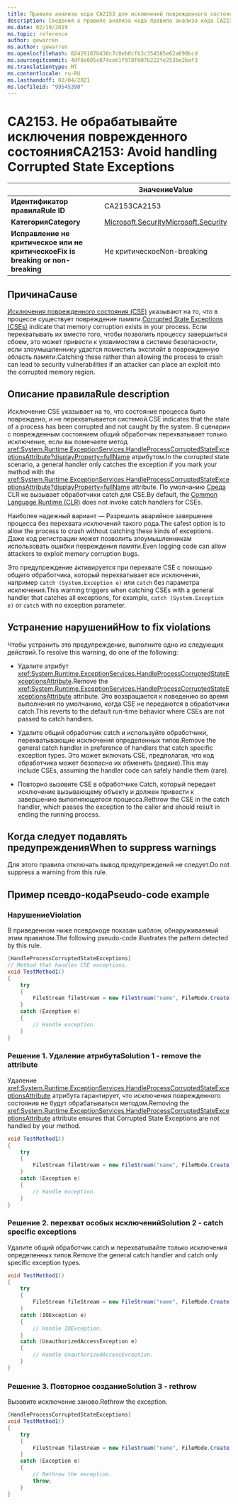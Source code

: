 ```yaml
---
title: Правило анализа кода CA2153 для исключений поврежденного состояния (анализ кода)
description: Сведения о правиле анализа кода правила анализа кода CA2153 для исключений поврежденного состояния
ms.date: 02/19/2019
ms.topic: reference
author: gewarren
ms.author: gewarren
ms.openlocfilehash: 82429187b430c7c0eb0cfb3c354585e62a690bcd
ms.sourcegitcommit: 4df8e005c074ceb1f978f007b222fe253be2baf3
ms.translationtype: MT
ms.contentlocale: ru-RU
ms.lasthandoff: 02/04/2021
ms.locfileid: "99545390"
---
```

# <a name="ca2153-avoid-handling-corrupted-state-exceptions"></a><span data-ttu-id="238f1-103">CA2153. Не обрабатывайте исключения поврежденного состояния</span><span class="sxs-lookup"><span data-stu-id="238f1-103">CA2153: Avoid handling Corrupted State Exceptions</span></span>

| | <span data-ttu-id="238f1-104">Значение</span><span class="sxs-lookup"><span data-stu-id="238f1-104">Value</span></span> |
|-|-|
| <span data-ttu-id="238f1-105">**Идентификатор правила**</span><span class="sxs-lookup"><span data-stu-id="238f1-105">**Rule ID**</span></span> |<span data-ttu-id="238f1-106">CA2153</span><span class="sxs-lookup"><span data-stu-id="238f1-106">CA2153</span></span>|
| <span data-ttu-id="238f1-107">**Категория**</span><span class="sxs-lookup"><span data-stu-id="238f1-107">**Category**</span></span> |[<span data-ttu-id="238f1-108">Microsoft.Security</span><span class="sxs-lookup"><span data-stu-id="238f1-108">Microsoft.Security</span></span>](security-warnings.md)|
| <span data-ttu-id="238f1-109">**Исправление не критическое или не критическое**</span><span class="sxs-lookup"><span data-stu-id="238f1-109">**Fix is breaking or non-breaking**</span></span> |<span data-ttu-id="238f1-110">Не критическое</span><span class="sxs-lookup"><span data-stu-id="238f1-110">Non-breaking</span></span>|

## <a name="cause"></a><span data-ttu-id="238f1-111">Причина</span><span class="sxs-lookup"><span data-stu-id="238f1-111">Cause</span></span>

<span data-ttu-id="238f1-112">[Исключения поврежденного состояния (CSE)](/archive/msdn-magazine/2009/february/clr-inside-out-handling-corrupted-state-exceptions) указывают на то, что в процессе существует повреждение памяти.</span><span class="sxs-lookup"><span data-stu-id="238f1-112">[Corrupted State Exceptions (CSEs)](/archive/msdn-magazine/2009/february/clr-inside-out-handling-corrupted-state-exceptions) indicate that memory corruption exists in your process.</span></span> <span data-ttu-id="238f1-113">Если перехватывать их вместо того, чтобы позволить процессу завершиться сбоем, это может привести к уязвимостям в системе безопасности, если злоумышленнику удастся поместить эксплойт в поврежденную область памяти.</span><span class="sxs-lookup"><span data-stu-id="238f1-113">Catching these rather than allowing the process to crash can lead to security vulnerabilities if an attacker can place an exploit into the corrupted memory region.</span></span>

## <a name="rule-description"></a><span data-ttu-id="238f1-114">Описание правила</span><span class="sxs-lookup"><span data-stu-id="238f1-114">Rule description</span></span>

<span data-ttu-id="238f1-115">Исключение CSE указывает на то, что состояние процесса было повреждено, и не перехватывается системой.</span><span class="sxs-lookup"><span data-stu-id="238f1-115">CSE indicates that the state of a process has been corrupted and not caught by the system.</span></span> <span data-ttu-id="238f1-116">В сценарии с поврежденным состоянием общий обработчик перехватывает только исключение, если вы помечаете метод <xref:System.Runtime.ExceptionServices.HandleProcessCorruptedStateExceptionsAttribute?displayProperty=fullName> атрибутом.</span><span class="sxs-lookup"><span data-stu-id="238f1-116">In the corrupted state scenario, a general handler only catches the exception if you mark your method with the <xref:System.Runtime.ExceptionServices.HandleProcessCorruptedStateExceptionsAttribute?displayProperty=fullName> attribute.</span></span> <span data-ttu-id="238f1-117">По умолчанию [Среда](../../../standard/clr.md) CLR не вызывает обработчики catch для CSE.</span><span class="sxs-lookup"><span data-stu-id="238f1-117">By default, the [Common Language Runtime (CLR)](../../../standard/clr.md) does not invoke catch handlers for CSEs.</span></span>

<span data-ttu-id="238f1-118">Наиболее надежный вариант — Разрешить аварийное завершение процесса без перехвата исключений такого рода.</span><span class="sxs-lookup"><span data-stu-id="238f1-118">The safest option is to allow the process to crash without catching these kinds of exceptions.</span></span> <span data-ttu-id="238f1-119">Даже код регистрации может позволить злоумышленникам использовать ошибки повреждения памяти.</span><span class="sxs-lookup"><span data-stu-id="238f1-119">Even logging code can allow attackers to exploit memory corruption bugs.</span></span>

<span data-ttu-id="238f1-120">Это предупреждение активируется при перехвате CSE с помощью общего обработчика, который перехватывает все исключения, например `catch (System.Exception e)` или `catch` без параметра исключения.</span><span class="sxs-lookup"><span data-stu-id="238f1-120">This warning triggers when catching CSEs with a general handler that catches all exceptions, for example, `catch (System.Exception e)` or `catch` with no exception parameter.</span></span>

## <a name="how-to-fix-violations"></a><span data-ttu-id="238f1-121">Устранение нарушений</span><span class="sxs-lookup"><span data-stu-id="238f1-121">How to fix violations</span></span>

<span data-ttu-id="238f1-122">Чтобы устранить это предупреждение, выполните одно из следующих действий.</span><span class="sxs-lookup"><span data-stu-id="238f1-122">To resolve this warning, do one of the following:</span></span>

- <span data-ttu-id="238f1-123">Удалите атрибут <xref:System.Runtime.ExceptionServices.HandleProcessCorruptedStateExceptionsAttribute>.</span><span class="sxs-lookup"><span data-stu-id="238f1-123">Remove the <xref:System.Runtime.ExceptionServices.HandleProcessCorruptedStateExceptionsAttribute> attribute.</span></span> <span data-ttu-id="238f1-124">Это возвращается к поведению во время выполнения по умолчанию, когда CSE не передаются в обработчики catch.</span><span class="sxs-lookup"><span data-stu-id="238f1-124">This reverts to the default run-time behavior where CSEs are not passed to catch handlers.</span></span>

- <span data-ttu-id="238f1-125">Удалите общий обработчик catch и используйте обработчики, перехватывающие исключения определенных типов.</span><span class="sxs-lookup"><span data-stu-id="238f1-125">Remove the general catch handler in preference of handlers that catch specific exception types.</span></span> <span data-ttu-id="238f1-126">Это может включать CSE, предполагая, что код обработчика может безопасно их обменять (редкие).</span><span class="sxs-lookup"><span data-stu-id="238f1-126">This may include CSEs, assuming the handler code can safely handle them (rare).</span></span>

- <span data-ttu-id="238f1-127">Повторно вызовите CSE в обработчике Catch, который передает исключение вызывающему объекту и должен привести к завершению выполняющегося процесса.</span><span class="sxs-lookup"><span data-stu-id="238f1-127">Rethrow the CSE in the catch handler, which passes the exception to the caller and should result in ending the running process.</span></span>

## <a name="when-to-suppress-warnings"></a><span data-ttu-id="238f1-128">Когда следует подавлять предупреждения</span><span class="sxs-lookup"><span data-stu-id="238f1-128">When to suppress warnings</span></span>

<span data-ttu-id="238f1-129">Для этого правила отключать вывод предупреждений не следует.</span><span class="sxs-lookup"><span data-stu-id="238f1-129">Do not suppress a warning from this rule.</span></span>

## <a name="pseudo-code-example"></a><span data-ttu-id="238f1-130">Пример псевдо-кода</span><span class="sxs-lookup"><span data-stu-id="238f1-130">Pseudo-code example</span></span>

### <a name="violation"></a><span data-ttu-id="238f1-131">Нарушение</span><span class="sxs-lookup"><span data-stu-id="238f1-131">Violation</span></span>

<span data-ttu-id="238f1-132">В приведенном ниже псевдокоде показан шаблон, обнаруживаемый этим правилом.</span><span class="sxs-lookup"><span data-stu-id="238f1-132">The following pseudo-code illustrates the pattern detected by this rule.</span></span>

```csharp
[HandleProcessCorruptedStateExceptions]
// Method that handles CSE exceptions.
void TestMethod1()
{
    try
    {
        FileStream fileStream = new FileStream("name", FileMode.Create);
    }
    catch (Exception e)
    {
        // Handle exception.
    }
}
```

### <a name="solution-1---remove-the-attribute"></a><span data-ttu-id="238f1-133">Решение 1. Удаление атрибута</span><span class="sxs-lookup"><span data-stu-id="238f1-133">Solution 1 - remove the attribute</span></span>

<span data-ttu-id="238f1-134">Удаление <xref:System.Runtime.ExceptionServices.HandleProcessCorruptedStateExceptionsAttribute> атрибута гарантирует, что исключения поврежденного состояния не будут обрабатываться методом.</span><span class="sxs-lookup"><span data-stu-id="238f1-134">Removing the <xref:System.Runtime.ExceptionServices.HandleProcessCorruptedStateExceptionsAttribute> attribute ensures that Corrupted State Exceptions are not handled by your method.</span></span>

```csharp
void TestMethod1()
{
    try
    {
        FileStream fileStream = new FileStream("name", FileMode.Create);
    }
    catch (Exception e)
    {
        // Handle exception.
    }
}
```

### <a name="solution-2---catch-specific-exceptions"></a><span data-ttu-id="238f1-135">Решение 2. перехват особых исключений</span><span class="sxs-lookup"><span data-stu-id="238f1-135">Solution 2 - catch specific exceptions</span></span>

<span data-ttu-id="238f1-136">Удалите общий обработчик catch и перехватывайте только исключения определенных типов.</span><span class="sxs-lookup"><span data-stu-id="238f1-136">Remove the general catch handler and catch only specific exception types.</span></span>

```csharp
void TestMethod1()
{
    try
    {
        FileStream fileStream = new FileStream("name", FileMode.Create);
    }
    catch (IOException e)
    {
        // Handle IOException.
    }
    catch (UnauthorizedAccessException e)
    {
        // Handle UnauthorizedAccessException.
    }
}
```

### <a name="solution-3---rethrow"></a><span data-ttu-id="238f1-137">Решение 3. Повторное создание</span><span class="sxs-lookup"><span data-stu-id="238f1-137">Solution 3 - rethrow</span></span>

<span data-ttu-id="238f1-138">Вызовите исключение заново.</span><span class="sxs-lookup"><span data-stu-id="238f1-138">Rethrow the exception.</span></span>

```csharp
[HandleProcessCorruptedStateExceptions]
void TestMethod1()
{
    try
    {
        FileStream fileStream = new FileStream("name", FileMode.Create);
    }
    catch (Exception e)
    {
        // Rethrow the exception.
        throw;
    }
}
```
